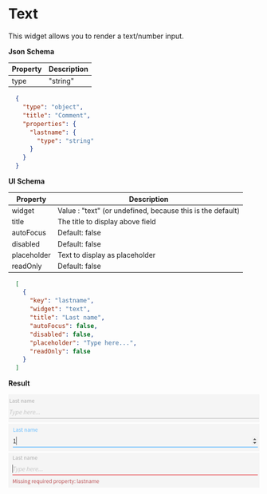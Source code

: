 # Text

This widget allows you to render a text/number input.

**Json Schema**

| Property | Description |
|---|---|
| type | "string" | "number" |

```json
  {
    "type": "object",
    "title": "Comment",
    "properties": {
      "lastname": {
        "type": "string"
      }
    }
  }
```

**UI Schema**

| Property | Description |
|---|---|
| widget | Value : "text" (or undefined, because this is the default) |
| title | The title to display above field |
| autoFocus | Default: false |
| disabled | Default: false |
| placeholder | Text to display as placeholder |
| readOnly | Default: false |

```json
  [
    {
      "key": "lastname",
      "widget": "text",
      "title": "Last name",
      "autoFocus": false,
      "disabled": false,
      "placeholder": "Type here...",
      "readOnly": false
    }
  ]
```

**Result**

![Text](screenshot.png)
![Number](screenshot-number.png)
![Text with error](screenshot-with-error.png)
